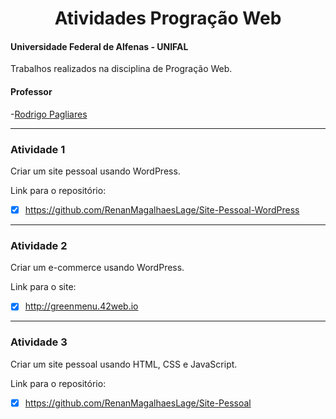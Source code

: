 <div align="center">
<h1> Atividades Progração Web </h1>
</div>

#### Universidade Federal de Alfenas - UNIFAL
Trabalhos realizados na disciplina de Progração Web.

#### Professor
-[Rodrigo Pagliares](https://github.com/pagliares)

<hr>

### Atividade 1
Criar um site pessoal usando WordPress.

Link para o repositório:
- [x] https://github.com/RenanMagalhaesLage/Site-Pessoal-WordPress

<hr>

### Atividade 2
Criar um e-commerce usando WordPress.

Link para o site:
- [x] http://greenmenu.42web.io

<hr>

### Atividade 3
Criar um site pessoal usando HTML, CSS e JavaScript.

Link para o repositório:
- [x] https://github.com/RenanMagalhaesLage/Site-Pessoal
